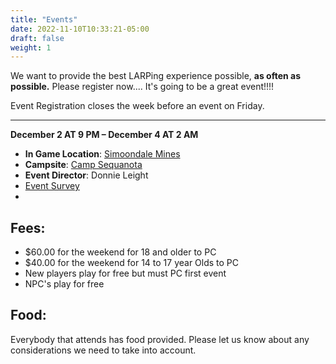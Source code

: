 ```yaml
---
title: "Events"
date: 2022-11-10T10:33:21-05:00
draft: false
weight: 1
---
```


We want to provide the best LARPing experience possible, **as often as possible.**  Please register now.... It's going to be a great event!!!!

Event Registration closes the week before an event on Friday.

------

**December 2 AT 9 PM – December 4 AT 2 AM**

- **In Game Location**: [Simoondale Mines](https://snazzy-marshmallow-9e25ed.netlify.app/background/simoondale_mines/)
- **Campsite**: [Camp Sequanota](https://snazzy-marshmallow-9e25ed.netlify.app/camps/camp_sequanota/)
- **Event Director**: Donnie Leight
- [Event Survey](https://docs.google.com/forms/d/e/1FAIpQLScjlhsW1KOVLdt_YBy-xkgHZqKsu8C3qoEndHWdnTWtuDqqhg/viewform)
-  

## **Fees**:

- $60.00 for the weekend for 18 and older to PC
- $40.00 for the weekend for 14 to 17 year Olds to PC
- New players play for free but must PC first event
- NPC's play for free

## Food:

Everybody that attends has food provided. Please let us know about any considerations we need to take into account. 
